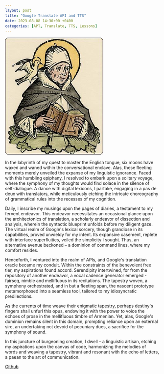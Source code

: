 ```yaml
---
layout: post
title: "Google Translate API and TTS"
date: 2023-08-08 14:30:00 +0400
categories: [APT, Translate, TTS, Lessons]
---
```


<!-- ![Tolmach](/static/images/tolmach.jpg) -->
<picture>
  <source media="(max-width: 375px)" srcset="/static/images/tolmach-375w.jpg">
  <source media="(max-width: 640px)" srcset="/static/images/tolmach.jpg">
  <img src="/static/images/tolmach.jpg" alt="Screenshot">
</picture>

In the labyrinth of my quest to master the English tongue, six moons have waxed and waned within the conversational enclave. Alas, these fleeting moments merely unveiled the expanse of my linguistic ignorance. Faced with this humbling epiphany, I resolved to embark upon a solitary voyage, where the symphony of my thoughts would find solace in the silence of self-dialogue. A dance with digital lexicons, I partake, engaging in a pas de deux with translators, while meticulously etching the intricate choreography of grammatical rules into the recesses of my cognition.

Daily, I inscribe my musings upon the pages of diaries, a testament to my fervent endeavor. This endeavor necessitates an occasional glance upon the architectonics of translation, a scholarly endeavor of dissection and analysis, wherein the syntactic blueprint unfolds before my diligent gaze. The virtual realm of Google's lexical sorcery, though grandiose in its capabilities, proved unwieldy for my intent. Its expansive casement, replete with interface superfluities, veiled the simplicity I sought. Thus, an alternative avenue beckoned – a dominion of command lines, where my comfort resides.

Henceforth, I ventured into the realm of APIs, and Google's translation oracle became my conduit. Within the constraints of the benevolent free tier, my aspirations found accord. Serendipity intertwined, for from the repository of another endeavor, a vocal cadence generator emerged - fairseq, nimble and mellifluous in its recitations. The tapestry woven, a symphony orchestrated, and in but a fleeting span, the nascent prototype metamorphosed into a seamless tool, tailored to my idiosyncratic predilections.

As the currents of time weave their enigmatic tapestry, perhaps destiny's fingers shall unfurl this opus, endowing it with the power to voice the echoes of prose in the mellifluous timbre of Armenian. Yet, alas, Google's dominion remains silent in this domain, prompting reliance upon an external sire, an undertaking not devoid of pecuniary dues, a sacrifice for the symphony of sound.

In this juncture of burgeoning creation, I dwell – a linguistic artisan, etching my aspirations upon the canvas of code, harmonizing the melodies of words and weaving a tapestry, vibrant and resonant with the echo of letters, a paean to the art of communication.

[Github](https://github.com/ta0ma0/google-translate-cli-tts)
